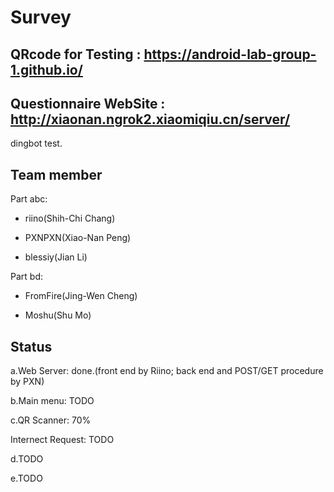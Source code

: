 # Survey

## QRcode for Testing : https://android-lab-group-1.github.io/

## Questionnaire WebSite : http://xiaonan.ngrok2.xiaomiqiu.cn/server/


dingbot test.
## Team member

Part abc:
  
- riino(Shih-Chi Chang)

- PXNPXN(Xiao-Nan Peng)

- blessiy(Jian Li)

Part bd: 

- FromFire(Jing-Wen Cheng)

- Moshu(Shu Mo)

## Status

a.Web Server: done.(front end by Riino; back end and POST/GET procedure by PXN)

b.Main menu: TODO


c.QR Scanner: 70%

  Internect Request: TODO

d.TODO

e.TODO
